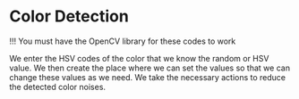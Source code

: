 # Color Detection
!!! You must have the OpenCV library for these codes to work


We enter the HSV codes of the color that we know the random or HSV value. We then create the place where we can set the values so that we can change these values as we need. 
We take the necessary actions to reduce the detected color noises.
